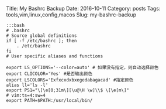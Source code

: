 Title: My Bashrc Backup
Date: 2016-10-11
Category: posts
Tags: tools,vim,linux,config,macos
Slug: my-bashrc-backup

    :::bash
    # .bashrc
    # Source global definitions
    if [ -f /etc/bashrc ]; then
    	. /etc/bashrc
    fi
    # User specific aliases and functions

    export LS_OPTIONS='--color=auto' # 如果没有指定，则自动选择颜色
    export CLICOLOR='Yes' #是否输出颜色
    export LSCOLORS='Exfxcxdxbxegedabagacad' #指定颜色
    alias ll='ls -l'
    export PS1="\[\e[0;31m\][\u@\H \w]\\$ \[\e[m\]"
    # vim:ts=4:sw=4
    export PATH=$PATH:/usr/local/bin/
